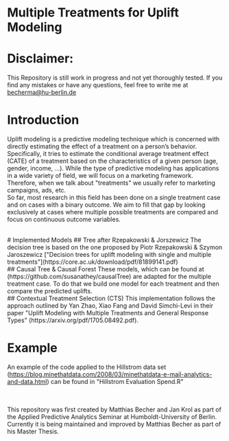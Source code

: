 # Multiple Treatments for Uplift Modeling
# Disclaimer: 
This Repository is still work in progress and not yet thoroughly tested. If you find any mistakes or have any questions, feel free to write me at becherma@hu-berlin.de
<br>
# Introduction
Uplift modeling is a predictive modeling technique which is concerned with directly estimating the effect of a treatment on a person’s behavior. Specifically, it tries to estimate the conditional average treatment effect (CATE) of a treatment based on the characteristics of a given person (age, gender, income, ...). While the type of predictive modeling has applications in a wide variety of field, we will focus on a marketing framework. Therefore, when we talk about "treatments" we usually refer to marketing campaigns, ads, etc. <br>
So far, most research in this field has been done on a single treatment case and on cases with a binary outcome. We aim to fill that gap by looking exclusively at cases where multiple possible treatments are compared and focus on continuous outcome variables.

<br>
# Implemented
Models
## Tree after Rzepakowski & Jorszewicz
The decision tree is based on the one proposed by Piotr Rzepakowski & Szymon Jaroszewicz ["Decision trees for uplift modeling with single
and multiple treatments"](https://core.ac.uk/download/pdf/81899141.pdf)
<br>
## Causal Tree & Causal Forest
These models, which can be found at (https://github.com/susanathey/causalTree) are adapted for the multiple treatment case. To do that we build one model for each treatment and then compare the predicted uplifts.
<br>
## Contextual Treatment Selection (CTS)
This implementation follows the approach outlined by Yan Zhao, Xiao Fang and David Simchi-Levi in their paper "Uplift Modeling with Multiple Treatments and General Response Types" (https://arxiv.org/pdf/1705.08492.pdf). 
<br>

# Example
An example of the code applied to the Hillstrom data set (https://blog.minethatdata.com/2008/03/minethatdata-e-mail-analytics-and-data.html) can be found in "Hillstrom Evaluation Spend.R"
<br>
<br>
<br>

This repository was first created by Matthias Becher and Jan Krol as part of the Applied Predictive Analytics Seminar at Humboldt-University of Berlin. <br>
Currently it is being maintained and improved by Matthias Becher as part of his Master Thesis.
